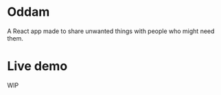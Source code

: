 # Oddam

A React app made to share unwanted things with people who might need them.

# Live demo

WIP